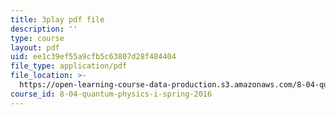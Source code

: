 ```yaml
---
title: 3play pdf file
description: ''
type: course
layout: pdf
uid: ee1c39ef55a9cfb5c63807d28f484404
file_type: application/pdf
file_location: >-
  https://open-learning-course-data-production.s3.amazonaws.com/8-04-quantum-physics-i-spring-2016/ee1c39ef55a9cfb5c63807d28f484404_K3WI62VJqVo.pdf
course_id: 8-04-quantum-physics-i-spring-2016
---
```

